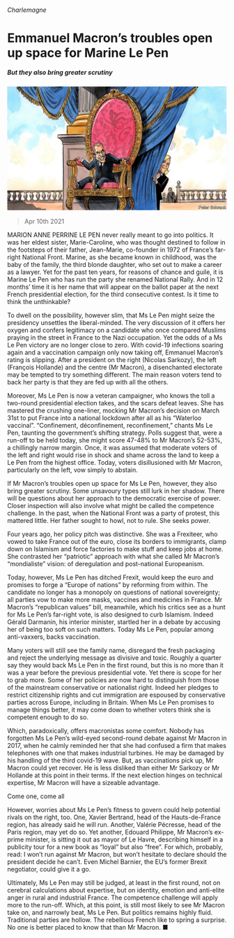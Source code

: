 ###### Charlemagne

# Emmanuel Macron’s troubles open up space for Marine Le Pen 

##### But they also bring greater scrutiny 

![image](images/20210410_EUD000_0.jpg) 

> Apr 10th 2021 

MARION ANNE PERRINE LE PEN never really meant to go into politics. It was her eldest sister, Marie-Caroline, who was thought destined to follow in the footsteps of their father, Jean-Marie, co-founder in 1972 of France’s far-right National Front. Marine, as she became known in childhood, was the baby of the family, the third blonde daughter, who set out to make a career as a lawyer. Yet for the past ten years, for reasons of chance and guile, it is Marine Le Pen who has run the party she renamed National Rally. And in 12 months’ time it is her name that will appear on the ballot paper at the next French presidential election, for the third consecutive contest. Is it time to think the unthinkable?

To dwell on the possibility, however slim, that Ms Le Pen might seize the presidency unsettles the liberal-minded. The very discussion of it offers her oxygen and confers legitimacy on a candidate who once compared Muslims praying in the street in France to the Nazi occupation. Yet the odds of a Ms Le Pen victory are no longer close to zero. With covid-19 infections soaring again and a vaccination campaign only now taking off, Emmanuel Macron’s rating is slipping. After a president on the right (Nicolas Sarkozy), the left (François Hollande) and the centre (Mr Macron), a disenchanted electorate may be tempted to try something different. The main reason voters tend to back her party is that they are fed up with all the others.


Moreover, Ms Le Pen is now a veteran campaigner, who knows the toll a two-round presidential election takes, and the scars defeat leaves. She has mastered the crushing one-liner, mocking Mr Macron’s decision on March 31st to put France into a national lockdown after all as his “Waterloo vaccinal”. “Confinement, déconfinement, reconfinement,” chants Ms Le Pen, taunting the government’s shifting strategy. Polls suggest that, were a run-off to be held today, she might score 47-48% to Mr Macron’s 52-53%, a chillingly narrow margin. Once, it was assumed that moderate voters of the left and right would rise in shock and shame across the land to keep a Le Pen from the highest office. Today, voters disillusioned with Mr Macron, particularly on the left, vow simply to abstain.

If Mr Macron’s troubles open up space for Ms Le Pen, however, they also bring greater scrutiny. Some unsavoury types still lurk in her shadow. There will be questions about her approach to the democratic exercise of power. Closer inspection will also involve what might be called the competence challenge. In the past, when the National Front was a party of protest, this mattered little. Her father sought to howl, not to rule. She seeks power.

Four years ago, her policy pitch was distinctive. She was a Frexiteer, who vowed to take France out of the euro, close its borders to immigrants, clamp down on Islamism and force factories to make stuff and keep jobs at home. She contrasted her “patriotic” approach with what she called Mr Macron’s “mondialiste” vision: of deregulation and post-national Europeanism.

Today, however, Ms Le Pen has ditched Frexit, would keep the euro and promises to forge a “Europe of nations” by reforming from within. The candidate no longer has a monopoly on questions of national sovereignty; all parties vow to make more masks, vaccines and medicines in France. Mr Macron’s “republican values” bill, meanwhile, which his critics see as a hunt for Ms Le Pen’s far-right vote, is also designed to curb Islamism. Indeed Gérald Darmanin, his interior minister, startled her in a debate by accusing her of being too soft on such matters. Today Ms Le Pen, popular among anti-vaxxers, backs vaccination.

Many voters will still see the family name, disregard the fresh packaging and reject the underlying message as divisive and toxic. Roughly a quarter say they would back Ms Le Pen in the first round, but this is no more than it was a year before the previous presidential vote. Yet there is scope for her to grab more. Some of her policies are now hard to distinguish from those of the mainstream conservative or nationalist right. Indeed her pledges to restrict citizenship rights and cut immigration are espoused by conservative parties across Europe, including in Britain. When Ms Le Pen promises to manage things better, it may come down to whether voters think she is competent enough to do so.

Which, paradoxically, offers macronistas some comfort. Nobody has forgotten Ms Le Pen’s wild-eyed second-round debate against Mr Macron in 2017, when he calmly reminded her that she had confused a firm that makes telephones with one that makes industrial turbines. He may be damaged by his handling of the third covid-19 wave. But, as vaccinations pick up, Mr Macron could yet recover. He is less disliked than either Mr Sarkozy or Mr Hollande at this point in their terms. If the next election hinges on technical expertise, Mr Macron will have a sizeable advantage.

Come one, come all

However, worries about Ms Le Pen’s fitness to govern could help potential rivals on the right, too. One, Xavier Bertrand, head of the Hauts-de-France region, has already said he will run. Another, Valérie Pécresse, head of the Paris region, may yet do so. Yet another, Edouard Philippe, Mr Macron’s ex-prime minister, is sitting it out as mayor of Le Havre, describing himself in a publicity tour for a new book as “loyal” but also “free”. For which, probably, read: I won’t run against Mr Macron, but won’t hesitate to declare should the president decide he can’t. Even Michel Barnier, the EU’s former Brexit negotiator, could give it a go.

Ultimately, Ms Le Pen may still be judged, at least in the first round, not on cerebral calculations about expertise, but on identity, emotion and anti-elite anger in rural and industrial France. The competence challenge will apply more to the run-off. Which, at this point, is still most likely to see Mr Macron take on, and narrowly beat, Ms Le Pen. But politics remains highly fluid. Traditional parties are hollow. The rebellious French like to spring a surprise. No one is better placed to know that than Mr Macron. ■

